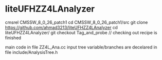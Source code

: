 # liteUFHZZ4LAnalyzer

cmsrel CMSSW_8_0_26_patch1
cd CMSSW_8_0_26_patch1/src
git clone https://github.com/ahmad3213/liteUFHZZ4LAnalyzer
cd liteUFHZZ4LAnalyzer/
git checkout Tag_and_probe
// checking out recipe is finished

main code in file ZZ4L_Ana.cc
input tree variable/branches are decelared in file  include/AnalysisTree.h

